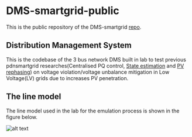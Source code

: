 # DMS-smartgrid-public
This is the public repository of the DMS-smartgrid [repo](https://github.com/eepdnaclk/DMS-smartgrid).


## Distribution Management System
This is the codebase of the 3 bus network DMS built in lab to test previous pdnsmartgrid researches(Centralised PQ control, [State estimation](https://github.com/eepdnaclk/state_estimation-smartgrid) and [PV rephasing](https://github.com/eepdnaclk/PV_rephasing-smartgrid)) on voltage violation/voltage unbalance mitigation in Low Voltage(LV) grids due to increases PV penetration.

## The line model
The line model used in the lab for the emulation process is shown in the figure below.

![alt text](https://github.com/eepdnaclk/DMS-smartgrid/blob/main/linemodel.png "Line Model used for emulation")

